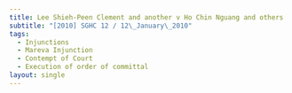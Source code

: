```yaml
---
title: Lee Shieh-Peen Clement and another v Ho Chin Nguang and others
subtitle: "[2010] SGHC 12 / 12\_January\_2010"
tags:
  - Injunctions
  - Mareva Injunction
  - Contempt of Court
  - Execution of order of committal
layout: single
---
```


